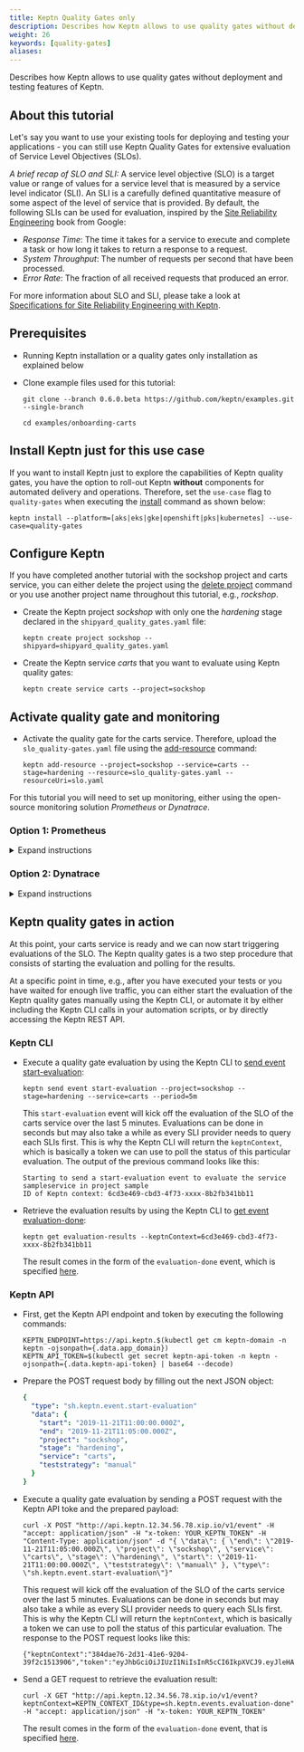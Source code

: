 ```yaml
---
title: Keptn Quality Gates only
description: Describes how Keptn allows to use quality gates without deployment and testing features of Keptn.
weight: 26
keywords: [quality-gates]
aliases:
---
```


Describes how Keptn allows to use quality gates without deployment and testing features of Keptn.

## About this tutorial

Let's say you want to use your existing tools for deploying and testing your applications - you can still use Keptn Quality Gates for extensive evaluation of Service Level Objectives (SLOs).

*A brief recap of SLO and SLI:* A service level objective (SLO) is a target value or range of values for a service level that is measured by a service level indicator (SLI). An SLI is a carefully defined quantitative measure of some aspect of the level of service that is provided. By default, the following SLIs can be used for evaluation, inspired by the [Site Reliability Engineering](https://landing.google.com/sre/sre-book/chapters/service-level-objectives) book from Google:

* *Response Time*: The time it takes for a service to execute and complete a task or how long it takes to return a response to a request.
* *System Throughput*: The number of requests per second that have been processed.
* *Error Rate*: The fraction of all received requests that produced an error.

For more information about SLO and SLI, please take a look at [Specifications for Site Reliability Engineering with Keptn](https://github.com/keptn/spec/blob/0.1.1/sre.md).

## Prerequisites

* Running Keptn installation or a quality gates only installation as explained below

* Clone example files used for this tutorial:

    ```console
    git clone --branch 0.6.0.beta https://github.com/keptn/examples.git --single-branch
    ```

    ```console
    cd examples/onboarding-carts
    ```

## Install Keptn just for this use case

If you want to install Keptn just to explore the capabilities of Keptn quality gates, you have the option to roll-out Keptn **without** components for automated delivery and operations. Therefore, set the `use-case` flag to `quality-gates` when executing the [install](../../reference/cli/#keptn-install) command as shown below:

```console
keptn install --platform=[aks|eks|gke|openshift|pks|kubernetes] --use-case=quality-gates
```

## Configure Keptn

If you have completed another tutorial with the sockshop project and carts service, you can either delete the project using the [delete project](../../reference/cli/#keptn-delete-project) command or you use another project name throughout this tutorial, e.g., *rockshop*.

* Create the Keptn project *sockshop* with only one the *hardening* stage declared in the `shipyard_quality_gates.yaml` file:

  ```
  keptn create project sockshop --shipyard=shipyard_quality_gates.yaml
  ```

* Create the Keptn service *carts* that you want to evaluate using Keptn quality gates:

  ```console
  keptn create service carts --project=sockshop
  ```

## Activate quality gate and monitoring

* Activate the quality gate for the carts service. Therefore, upload the `slo_quality-gates.yaml` file using the [add-resource](../../reference/cli/#keptn-add-resource) command:

  ```console
  keptn add-resource --project=sockshop --service=carts --stage=hardening --resource=slo_quality-gates.yaml --resourceUri=slo.yaml
  ```

For this tutorial you will need to set up monitoring, either using the open-source monitoring solution *Prometheus* or *Dynatrace*. 

### Option 1: Prometheus
<details><summary>Expand instructions</summary>
<p>

1. Configure Prometheus monitoring for the **sockshop** project and **carts** service as explained [here](../../reference/monitoring/prometheus/#setup-prometheus).

1. Configure the Prometheus SLI provider for the **sockshop** project as explained [here](../../reference/monitoring/prometheus/#setup-prometheus-sli-provider). The ConfigMap that need to be applied is provided in the `examples/onboarding-carts` folder.

1. To configure Keptn to use the Prometheus SLI provider for the **sockshop** project, apply the below ConfigMap by executing the following command from within the `examples/onboarding-carts` folder:

    ```console
    kubectl apply -f lighthouse-source-prometheus.yaml
    ```

    ```yaml
    apiVersion: v1
    data:
      sli-provider: prometheus
    kind: ConfigMap
    metadata:
      name: lighthouse-config-sockshop
      namespace: keptn
    ```

</p>
</details>

### Option 2: Dynatrace
<details><summary>Expand instructions</summary>
<p>

1. Please complete the instructions for setting up [Dynatrace monitoring](../../reference/monitoring/dynatrace#setup-dynatrace).

1. Configure the Dynatrace SLI provider for the **sockshop** project as explained [here](../../reference/monitoring/dynatrace/#setup-dynatrace-sli-provider).

1. To configure Keptn to use the Dynatrace SLI provider for the **sockshop** project, apply the below ConfigMap by executing the following command from within the `examples/onboarding-carts` folder:

    ```console
    kubectl apply -f lighthouse-source-prometheus.yaml
    ```

    ```yaml
    apiVersion: v1
    data:
      sli-provider: dynatrace
    kind: ConfigMap
    metadata:
      name: lighthouse-config-sockshop
      namespace: keptn
    ```

</p>
</details>

## Keptn quality gates in action 

At this point, your carts service is ready and we can now start triggering evaluations of the SLO. The Keptn quality gates is a two step procedure that consists of starting the evaluation and polling for the results.

At a specific point in time, e.g., after you have executed your tests or you have waited for enough live traffic, you can either start the evaluation of the Keptn quality gates manually using the Keptn CLI, or automate it by either including the Keptn CLI calls in your automation scripts, or by directly accessing the Keptn REST API. 

### Keptn CLI

* Execute a quality gate evaluation by using the Keptn CLI to [send event start-evaluation](../../reference/cli/#keptn-send-event-start-evaluation): 

  ```console
  keptn send event start-evaluation --project=sockshop --stage=hardening --service=carts --period=5m
  ```

  This `start-evaluation` event will kick off the evaluation of the SLO of the carts service over the last 5 minutes. Evaluations can be done in seconds but may also take a while as every SLI provider needs to query each SLIs first. This is why the Keptn CLI will return the `keptnContext`, which is basically a token we can use to poll the status of this particular evaluation. The output of the previous command looks like this:

  ```console
  Starting to send a start-evaluation event to evaluate the service sampleservice in project sample
  ID of Keptn context: 6cd3e469-cbd3-4f73-xxxx-8b2fb341bb11
  ```

* Retrieve the evaluation results by using the Keptn CLI to [get event evaluation-done](../../reference/cli/#keptn-send-event-start-evaluation): 
    
  ```console
  keptn get evaluation-results --keptnContext=6cd3e469-cbd3-4f73-xxxx-8b2fb341bb11
  ```

  The result comes in the form of the `evaluation-done` event, which is specified [here](https://github.com/keptn/spec/blob/0.1.1/cloudevents.md#evaluation-done).

### Keptn API

* First, get the Keptn API endpoint and token by executing the following commands: 

  ```console
  KEPTN_ENDPOINT=https://api.keptn.$(kubectl get cm keptn-domain -n keptn -ojsonpath={.data.app_domain})
  KEPTN_API_TOKEN=$(kubectl get secret keptn-api-token -n keptn -ojsonpath={.data.keptn-api-token} | base64 --decode)
  ```

* Prepare the POST request body by filling out the next JSON object: 

  ```yaml
  {
    "type": "sh.keptn.event.start-evaluation"
    "data": {
      "start": "2019-11-21T11:00:00.000Z",
      "end": "2019-11-21T11:05:00.000Z",
      "project": "sockshop",
      "stage": "hardening",
      "service": "carts",
      "teststrategy": "manual"
    }
  }
  ```

* Execute a quality gate evaluation by sending a POST request with the Keptn API toke and the prepared payload:

  ```console
  curl -X POST "http://api.keptn.12.34.56.78.xip.io/v1/event" -H "accept: application/json" -H "x-token: YOUR_KEPTN_TOKEN" -H "Content-Type: application/json" -d "{ \"data\": { \"end\": \"2019-11-21T11:05:00.000Z\", \"project\": \"sockshop\", \"service\": \"carts\", \"stage\": \"hardening\", \"start\": \"2019-11-21T11:00:00.000Z\", \"teststrategy\": \"manual\" }, \"type\": \"sh.keptn.event.start-evaluation\"}"
  ```

  This request will kick off the evaluation of the SLO of the carts service over the last 5 minutes. Evaluations can be done in seconds but may also take a while as every SLI provider needs to query each SLIs first. This is why the Keptn CLI will return the `keptnContext`, which is basically a token we can use to poll the status of this particular evaluation. The response to the POST request looks like this:

  ```console
  {"keptnContext":"384dae76-2d31-41e6-9204-39f2c1513906","token":"eyJhbGciOiJIUzI1NiIsInR5cCI6IkpXVCJ9.eyJleHAiOjE2MDU0NDA4ODl9.OdkhIoJ9KuT4bm7imvEXHdEPjnU0pl5S7DqGibNa924"}
  ```

* Send a GET request to retrieve the evaluation result: 

  ```console
  curl -X GET "http://api.keptn.12.34.56.78.xip.io/v1/event?keptnContext=KEPTN_CONTEXT_ID&type=sh.keptn.events.evaluation-done" -H "accept: application/json" -H "x-token: YOUR_KEPTN_TOKEN"
  ```

  The result comes in the form of the `evaluation-done` event, that is specified [here](https://github.com/keptn/spec/blob/0.1.1/cloudevents.md#evaluation-done).